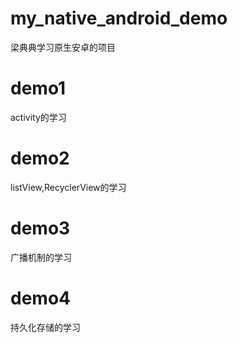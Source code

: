 # my_native_android_demo
梁典典学习原生安卓的项目

# demo1
activity的学习

# demo2
listView,RecyclerView的学习

# demo3
广播机制的学习

# demo4
持久化存储的学习